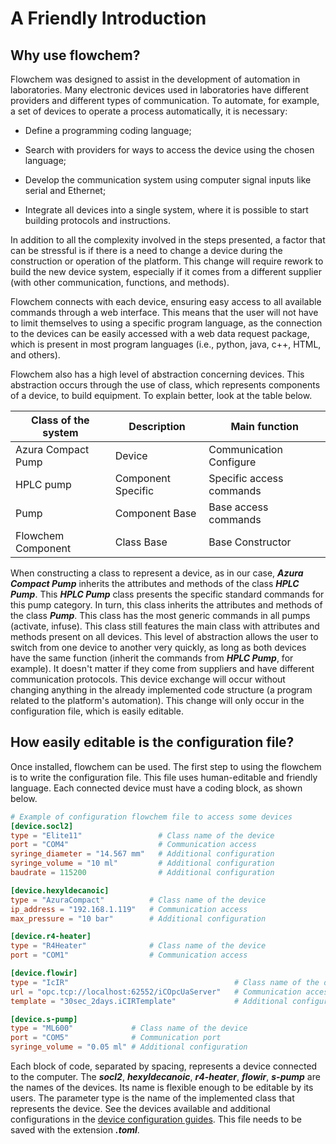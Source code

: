 # A Friendly Introduction

## Why use flowchem?

Flowchem was designed to assist in the development of automation in laboratories. Many electronic devices used in 
laboratories have different providers and different types of communication. To automate, for example, a set of devices 
to operate a process automatically, it is necessary:

* Define a programming coding language;

* Search with providers for ways to access the device using the chosen language;

* Develop the communication system using computer signal inputs like serial and Ethernet;

* Integrate all devices into a single system, where it is possible to start building protocols and instructions.

In addition to all the complexity involved in the steps presented, a factor that can be stressful is if there is a need 
to change a device during the construction or operation of the platform. This change will require rework to build the 
new device system, especially if it comes from a different supplier (with other communication, functions, and methods).

Flowchem connects with each device, ensuring easy access to all available commands through a web interface. This means 
that the user will not have to limit themselves to using a specific program language, as the connection to the devices 
can be easily accessed with a web data request package, which is present in most program languages (i.e., python, java, 
c++, HTML, and others).

Flowchem also has a high level of abstraction concerning devices. This abstraction occurs through the use of class, 
which represents components of a device, to build equipment. To explain better, look at the table below.

 Class of the system | Description         | Main function             | 
-------------------- |---------------------|---------------------------|
Azura Compact Pump   | Device              | Communication Configure   |
HPLC pump            | Component Specific  | Specific access commands  |
Pump                 | Component Base      | Base access commands      |
Flowchem Component   | Class Base          | Base Constructor          |

When constructing a class to represent a device, as in our case, ***Azura Compact Pump*** inherits the attributes and 
methods of the class ***HPLC Pump***. This ***HPLC Pump*** class presents the specific standard commands for this pump 
category. In turn, this class inherits the attributes and methods of the class ***Pump***. This class has the most 
generic commands in all pumps (activate, infuse). This class still features the main class with attributes and methods 
present on all devices. This level of abstraction allows the user to switch from one device to another very quickly, 
as long as both devices have the same function (inherit the commands from ***HPLC Pump***, for example). It doesn't 
matter if they come from suppliers and have different communication protocols. This device exchange will occur without
changing anything in the already implemented code structure (a program related to the platform's automation). This 
change will only occur in the configuration file, which is easily editable.

## How easily editable is the configuration file?

Once installed, flowchem can be used. The first step to using the flowchem is to write the configuration file. This file
uses human-editable and friendly language. Each connected device must have a coding block, as shown below.

```toml
# Example of configuration flowchem file to access some devices
[device.socl2]
type = "Elite11"                 # Class name of the device
port = "COM4"                    # Communication access
syringe_diameter = "14.567 mm"   # Additional configuration
syringe_volume = "10 ml"         # Additional configuration
baudrate = 115200                # Additional configuration

[device.hexyldecanoic]
type = "AzuraCompact"          # Class name of the device
ip_address = "192.168.1.119"   # Communication access
max_pressure = "10 bar"        # Additional configuration

[device.r4-heater]
type = "R4Heater"              # Class name of the device
port = "COM1"                  # Communication access

[device.flowir]
type = "IcIR"                                     # Class name of the device
url = "opc.tcp://localhost:62552/iCOpcUaServer"   # Communication access
template = "30sec_2days.iCIRTemplate"             # Additional configuration

[device.s-pump]
type = "ML600"             # Class name of the device
port = "COM5"              # Communication port
syringe_volume = "0.05 ml" # Additional configuration
```
Each block of code, separated by spacing, represents a device connected to the computer. The ***socl2***, ***hexyldecanoic***, 
***r4-heater***, ***flowir***, ***s-pump*** are the names of the devices. Its name is flexible enough to be editable by 
its users. The parameter type is the name of the implemented class that represents the device. See the devices available
and additional configurations in the [device configuration guides](../devices/supported_devices.md). This file needs to 
be saved with the extension ***.toml***. 

